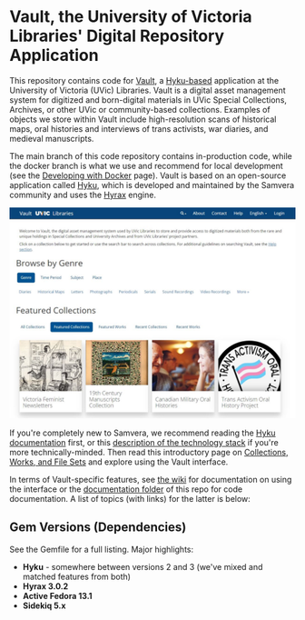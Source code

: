 # Vault, the University of Victoria Libraries' Digital Repository Application

This repository contains code for [Vault](https://vault.library.uvic.ca/), a [Hyku-based](https://github.com/samvera/hyku)
application at the University of Victoria (UVic) Libraries.  Vault is a digital asset management system for digitized 
and born-digital materials in UVic Special Collections, Archives, or other UVic or community-based collections. Examples 
of objects we store within Vault include high-resolution scans of historical maps, oral histories and interviews of 
trans activists, war diaries, and medieval manuscripts.

The main branch of this code repository contains in-production code, while the docker branch is what we use and recommend
for local development (see the [Developing with Docker](./Developing_with_Docker.md) page). Vault is based on an 
open-source application called [Hyku](https://github.com/samvera/hyku), which is developed and maintained by the 
Samvera community and uses the [Hyrax](https://github.com/samvera/hyrax) engine.

![Screenshot of the Vault home page](./documentation/images/vault_homepage.jpg)

If you're completely new to Samvera, we recommend reading the [Hyku documentation](https://samvera.atlassian.net/wiki/spaces/hyku/overview?homepageId=715789904) 
first, or this [description of the technology stack](https://samvera.github.io/our_technology_stack.html) if you're more 
technically-minded. Then read this introductory page on [Collections, Works, and File Sets](./documentation/Collections_Works_File_Sets.md) and explore 
using the Vault interface. 

In terms of Vault-specific features, see [the wiki](https://github.com/UVicLibrary/Vault/wiki) for documentation on using the interface or the 
[documentation folder](./documentation) of this repo for code documentation. A list of topics (with links) for the latter is below:

## Gem Versions (Dependencies)
See the Gemfile for a full listing. Major highlights:
* **Hyku** - somewhere between versions 2 and 3 (we've mixed and matched features from both)
* **Hyrax 3.0.2**
* **Active Fedora 13.1**
* **Sidekiq 5.x**